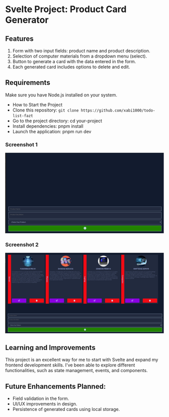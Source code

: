 # Svelte Project: Product Card Generator

## Features

1. Form with two input fields: product name and product description.
2. Selection of computer materials from a dropdown menu (select).
3. Button to generate a card with the data entered in the form.
4. Each generated card includes options to delete and edit.

## Requirements

Make sure you have Node.js installed on your system.

- How to Start the Project
- Clone this repository: `git clone https://github.com/xabi1000/todo-list-fazt`
- Go to the project directory: cd your-project
- Install dependencies: pnpm install
- Launch the application: pnpm run dev

### Screenshot 1

![Zero Products](./src/assets/simple.png)

### Screenshot 2

![With Productos](./src/assets/complete.png)

## Learning and Improvements

This project is an excellent way for me to start with Svelte and expand my frontend development skills. I've been able to explore different functionalities, such as state management, events, and components.

## Future Enhancements Planned:

- Field validation in the form.
- UI/UX improvements in design.
- Persistence of generated cards using local storage.
